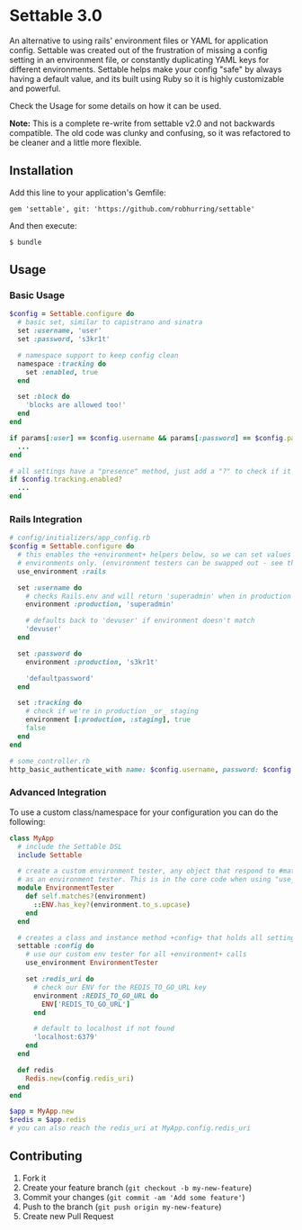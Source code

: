 # Settable 3.0

An alternative to using rails' environment files or YAML for application config. Settable was created out of the frustration of
missing a config setting in an environment file, or constantly duplicating YAML keys for different environments. Settable helps
make your config "safe" by always having a default value, and its built using Ruby so it is highly customizable and powerful.

Check the Usage for some details on how it can be used.

**Note:** This is a complete re-write from settable v2.0 and not backwards compatible. The old code was clunky and confusing, so
it was refactored to be cleaner and a little more flexible.


## Installation

Add this line to your application's Gemfile:

    gem 'settable', git: 'https://github.com/robhurring/settable'

And then execute:

    $ bundle

## Usage

### Basic Usage

```ruby
$config = Settable.configure do
  # basic set, similar to capistrano and sinatra
  set :username, 'user'
  set :password, 's3kr1t'

  # namespace support to keep config clean
  namespace :tracking do
    set :enabled, true
  end

  set :block do
    'blocks are allowed too!'
  end
end

if params[:user] == $config.username && params[:password] == $config.password
  ...
end

# all settings have a "presence" method, just add a "?" to check if it has been set
if $config.tracking.enabled?
  ...
end
```

### Rails Integration

```ruby
# config/initializers/app_config.rb
$config = Settable.configure do
  # this enables the +environment+ helpers below, so we can set values in specific
  # environments only. (environment testers can be swapped out - see the advanced example)
  use_environment :rails

  set :username do
    # checks Rails.env and will return 'superadmin' when in production
    environment :production, 'superadmin'

    # defaults back to 'devuser' if environment doesn't match
    'devuser'
  end

  set :password do
    environment :production, 's3kr1t'

    'defaultpassword'
  end

  set :tracking do
    # check if we're in production _or_ staging
    environment [:production, :staging], true
    false
  end
end

# some_controller.rb
http_basic_authenticate_with name: $config.username, password: $config.password
```

### Advanced Integration

To use a custom class/namespace for your configuration you can do the following:

```ruby
class MyApp
  # include the Settable DSL
  include Settable

  # create a custom environment tester, any object that respond to #matches?(value) can be used
  # as an environment tester. This is in the core code when using "use_environment :env"
  module EnvironmentTester
    def self.matches?(environment)
      ::ENV.has_key?(environment.to_s.upcase)
    end
  end

  # creates a class and instance method +config+ that holds all settings
  settable :config do
    # use our custom env tester for all +environment+ calls
    use_environment EnvironmentTester

    set :redis_uri do
      # check our ENV for the REDIS_TO_GO_URL key
      environment :REDIS_TO_GO_URL do
        ENV['REDIS_TO_GO_URL']
      end

      # default to localhost if not found
      'localhost:6379'
    end
  end

  def redis
    Redis.new(config.redis_uri)
  end
end

$app = MyApp.new
$redis = $app.redis
# you can also reach the redis_uri at MyApp.config.redis_uri
```

## Contributing

1. Fork it
2. Create your feature branch (`git checkout -b my-new-feature`)
3. Commit your changes (`git commit -am 'Add some feature'`)
4. Push to the branch (`git push origin my-new-feature`)
5. Create new Pull Request
